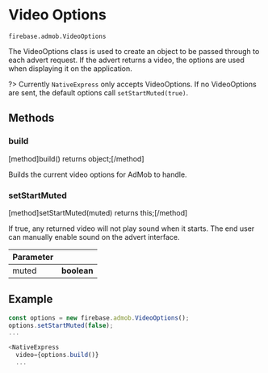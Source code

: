 # Video Options

```
firebase.admob.VideoOptions
```

The VideoOptions class is used to create an object to be passed through to each advert request. If the advert returns a video, the options are used when displaying it on the application.

?> Currently `NativeExpress` only accepts VideoOptions. If no VideoOptions are sent, the default options call `setStartMuted(true)`.

## Methods

### build
[method]build() returns object;[/method]

Builds the current video options for AdMob to handle.

### setStartMuted
[method]setStartMuted(muted) returns this;[/method]

If true, any returned video will not play sound when it starts. The end user can manually enable sound on the advert interface.

| Parameter |         |
| --------- | ------- |
| muted   | **boolean**  |

## Example

```js
const options = new firebase.admob.VideoOptions();
options.setStartMuted(false);
...

<NativeExpress
  video={options.build()}
  ...
```
